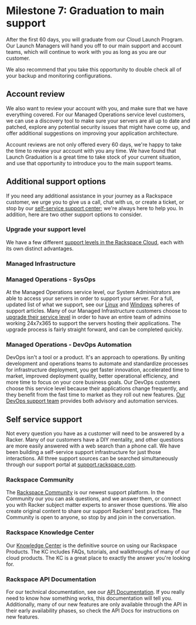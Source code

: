 # Milestone 7: Graduation to main support

After the first 60 days, you will graduate from our Cloud Launch Program. Our Launch Managers will hand you off to our main support and account teams, which will continue to work with you as long as you are our customer.

We also recommend that you take this opportunity to double check all of your backup and monitoring configurations.

## Account review

We also want to review your account with you, and make sure that we have everything covered. For our Managed Operations service level customers, we can use a discovery tool to make sure your servers are all up to date and patched, explore any potential security issues that might have come up, and offer additional suggestions on improving your application architecture.

Account reviews are not only offered every 60 days, we're happy to take the time to review your account with you any time. We have found that Launch Graduation is a great time to take stock of your current situation, and use that opportunity to introduce you to the main support teams.

## Additional support options

If you need any additional assistance in your journey as a Rackspace customer, we urge you to give us a call, chat with us, or create a ticket, or stop by our [self-service support center][1]; we're always here to help you. In addition, here are two other support options to consider.

### Upgrade your support level

We have a few different [support levels in the Rackspace Cloud][2], each with its own distinct advantages.

### Managed Infrastructure


### Managed Operations - SysOps

At the Managed Operations service level, our System Administrators are able to access your servers in order to support your server. For a full, updated list of what we support, see our [Linux][3] and [Windows][4] spheres of support articles. Many of our Managed Infrastructure customers choose to [upgrade their service level][5] in order to have an entire team of admins working 24x7x365 to support the servers hosting their applications. The upgrade process is fairly straight forward, and can be completed quickly. <!--For more information, listen to our podcast discussion of the benefits of upgrading the service level. -->


### Managed Operations - DevOps Automation

DevOps isn't a tool or a product. It's an approach to operations. By uniting development and operations teams to automate and standardize processes for infrastructure deployment, you get faster innovation, accelerated time to market, improved deployment quality, better operational efficiency, and more time to focus on your core business goals. Our DevOps customers choose this service level because their applications change frequently, and they benefit from the fast time to market as they roll out new features. [Our DevOps support team][6] provides both advisory and automation services.  


## Self service support

Not every question you have as a customer will need to be answered by a Racker. Many of our customers have a DIY mentality, and other questions are more easily answered with a web search than a phone call. We have been building a self-service support infrastructure for just those interactions. All three support sources can be searched simultaneously through our support portal at [support.rackspace.com][7].

### Rackspace Community

The [Rackspace Community][8] is our newest support platform. In the Community our you can ask questions, and we answer them, or connect you with Racker subject matter experts to answer those questions. We also create original content to share our support Rackers' best practices. The Community is open to anyone, so stop by and join in the conversation.

### Rackspace Knowledge Center

Our [Knowledge Center][9] is the definitive source on using our Rackspace Products. The KC includes FAQs, tutorials, and walkthroughs of many of our cloud products. The KC is a great place to exactly the answer you're looking for.

### Rackspace API Documentation

For our technical documentation, see our [API Documentation][10]. If you really need to know how something works, this documentation will tell you. Additionally, many of our new features are only available through the API in their early availability phases, so check the API Docs for instructions on new features.


[1]: http://support.rackspace.com/
[2]: http://www.rackspace.com/cloud/compare-service-levels
[3]: https://www.rackspace.com/knowledge_center/article/cloud-servers-with-managed-operations-support-for-linux
[4]: https://www.rackspace.com/knowledge_center/article/cloud-servers-with-managed-operations-support-for-windows
[5]: https://community.rackspace.com/products/f/25/t/4891
[6]: http://www.rackspace.com/devops
[7]: http://support.rackspace.com/
[8]: https://community.rackspace.com/
[9]: http://www.rackspace.com/knowledge_center/
[10]: http://docs.rackspace.com/
